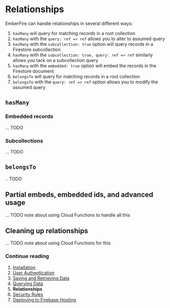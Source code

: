 # Relationships

EmberFire can handle relationships in several different ways: 

  1. `hasMany` will query for matching records in a root collection
  1. `hasMany` with the `query: ref => ref` allows you to alter to assumed query
  1. `hasMany` with the `subcollection: true` option will query records in a Firestore subcollection
  1. `hasMany` with the `subcollection: true, query: ref => ref` similarly allows you tack on a subcollection query
  1. `hasMany` with the `embedded: true` option will embed the records in the Firestore document
  1. `belongsTo` will query for matching records in a root collection
  1. `belongsTo` with the `query: ref => ref` option allows you to modify the assumed query

## `hasMany`

### Embedded records

... TODO

### Subcollections

... TODO

## `belongsTo`

.. TODO

## Partial embeds, embedded ids, and advanced usage

... TODO note about using Cloud Functions to handle all this

## Cleaning up relationships

... TODO note about using Cloud Functions for this

### Continue reading

1. [Installation](installation.md)
1. [User Authentication](authentication.md)
1. [Saving and Retrieving Data](saving-and-retrieving-data.md)
1. [Querying Data](querying-data.md)
1. **Relationships**
1. [Security Rules](security-rules.md)
1. [Deploying to Firebase Hosting](deploying-to-firebase-hosting.md)
